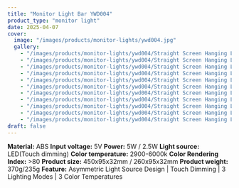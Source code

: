 ```yaml
---
title: "Monitor Light Bar YWD004"
product_type: "monitor light"
date: 2025-04-07
cover:
  image: "/images/products/monitor-lights/ywd004.jpg"
  gallery:
    - "/images/products/monitor-lights/ywd004/Straight Screen Hanging Light 01.jpg"
    - "/images/products/monitor-lights/ywd004/Straight Screen Hanging Light 11.jpg"
    - "/images/products/monitor-lights/ywd004/Straight Screen Hanging Light 03.jpg"
    - "/images/products/monitor-lights/ywd004/Straight Screen Hanging Light 04.jpg"
    - "/images/products/monitor-lights/ywd004/Straight Screen Hanging Light 05.jpg"
    - "/images/products/monitor-lights/ywd004/Straight Screen Hanging Light 06.jpg"
    - "/images/products/monitor-lights/ywd004/Straight Screen Hanging Light 07.jpg"
    - "/images/products/monitor-lights/ywd004/Straight Screen Hanging Light 08.jpg"
    - "/images/products/monitor-lights/ywd004/Straight Screen Hanging Light 09.jpg"
    - "/images/products/monitor-lights/ywd004/Straight Screen Hanging Light 10.jpg"
    - "/images/products/monitor-lights/ywd004/Straight Screen Hanging Light 02.jpg"
draft: false
---
```

**Material:** ABS
**Input voltage:** 5V
**Power:** 5W / 2.5W
**Light source:** LED(Touch dimming)
**Color temperature:** 2900-6000k
**Color Rendering Index:** >80
**Product size:** 450x95x32mm / 260x95x32mm
**Product weight:** 370g/235g
**Feature:** Asymmetric Light Source Design | Touch Dimming | 3 Lighting Modes | 3 Color Temperatures
